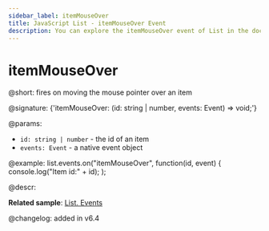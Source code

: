 ```yaml
---
sidebar_label: itemMouseOver
title: JavaScript List - itemMouseOver Event 
description: You can explore the itemMouseOver event of List in the documentation of the DHTMLX JavaScript UI library. Browse developer guides and API reference, try out code examples and live demos, and download a free 30-day evaluation version of DHTMLX Suite 7.
---
```


# itemMouseOver

@short: fires on moving the mouse pointer over an item

@signature: {'itemMouseOver: (id: string | number, events: Event) => void;'}

@params:
- `id: string | number` - the id of an item
- `events: Event` - a native event object

@example:
list.events.on("itemMouseOver", function(id, event) {
    console.log("Item id:" + id);
);

@descr:

**Related sample**: [List. Events](https://snippet.dhtmlx.com/iwt1yd61)

@changelog: added in v6.4
